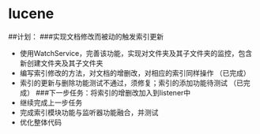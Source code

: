 # lucene
##计划：
###实现文档修改而被动的触发索引更新
* 使用WatchService，完善该功能，实现对文件夹及其子文件夹的监控，包含新创建文件夹及其子文件夹
* 编写索引修改的方法，对文档的增删改，对相应的索引同样操作    （已完成）
* 索引的更新与删除功能测试不通过，须修复；索引的添加功能待测试 （已完成）
###下一步任务：将索引的增删改加入到listener中
* 继续完成上一步任务
* 完成索引模块功能与监听器功能融合，并测试
* 优化整体代码
